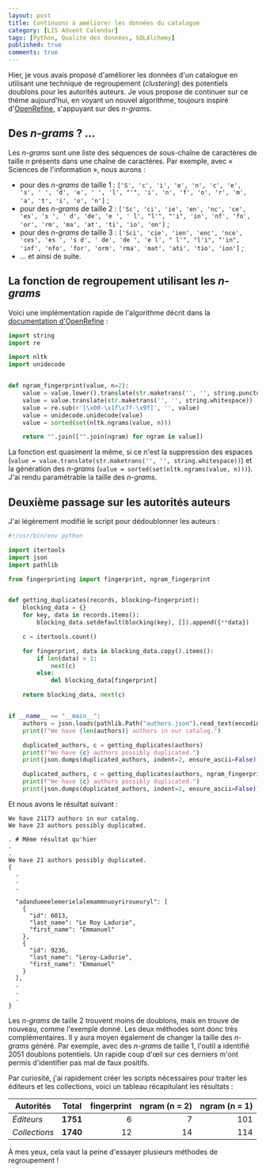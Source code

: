 ```yaml
---
layout: post
title: Continuons à améliorer les données du catalogue
category: [LIS Advent Calendar]
tags: [Python, Qualité des données, SQLAlchemy]
published: true
comments: true
--- 
```


Hier, je vous avais proposé d'améliorer les données d'un catalogue en
utilisant une technique de regroupement (*clustering*) des potentiels
doublons pour les autorités auteurs. Je vous propose de continuer sur
ce thème aujourd'hui, en voyant un nouvel algorithme, toujours inspiré
d'[OpenRefine](https://openrefine.org/), s'appuyant sur des
*n-grams*. 

## Des *n-grams* ? ...

Les *n-grams* sont une liste des séquences de sous-chaîne de
caractères de taille *n* présents dans une chaîne de caractères. Par
exemple, avec « Sciences de l'information », nous aurons :

* pour des *n-grams* de taille 1 : `['S', 'c', 'i', 'e', 'n', 'c', 'e',
  's', ' ', 'd', 'e', ' ', 'l', "'", 'i', 'n', 'f', 'o', 'r', 'm',
  'a', 't', 'i', 'o', 'n']` ;
* pour des *n-grams* de taille 2 : `['Sc', 'ci', 'ie', 'en', 'nc',
  'ce', 'es', 's ', ' d', 'de', 'e ', ' l', "l'", "'i", 'in', 'nf',
  'fo', 'or', 'rm', 'ma', 'at', 'ti', 'io', 'on']` ;
* pour des *n-grams* de taille 3 : `['Sci', 'cie', 'ien', 'enc',
  'nce', 'ces', 'es ', 's d', ' de', 'de ', 'e l', " l'", "l'i",
  "'in", 'inf', 'nfo', 'for', 'orm', 'rma', 'mat', 'ati', 'tio',
  'ion']` ;
* ... et ainsi de suite.

## La fonction de regroupement utilisant les *n-grams*

Voici une implémentation rapide de l'algorithme décrit dans la
[documentation
d'OpenRefine](https://github.com/OpenRefine/OpenRefine/wiki/Clustering-In-Depth#n-gram-fingerprint) : 

```python
import string
import re

import nltk
import unidecode


def ngram_fingerprint(value, n=2):
    value = value.lower().translate(str.maketrans('', '', string.punctuation))
    value = value.translate(str.maketrans('', '', string.whitespace))
    value = re.sub(r'[\x00-\x1f\x7f-\x9f]', '', value)
    value = unidecode.unidecode(value)
    value = sorted(set(nltk.ngrams(value, n)))

	return "".join(["".join(ngram) for ngram in value])
```

La fonction est quasiment la même, si ce n'est la suppression des
espaces (`value = value.translate(str.maketrans('', '',
string.whitespace))`) et la génération des *n-grams* (`value =
sorted(set(nltk.ngrams(value, n)))`). J'ai rendu paramétrable la
taille des *n-grams*. 

## Deuxième passage sur les autorités auteurs

J'ai légèrement modifié le script pour dédoublonner les auteurs : 

```python
#!/usr/bin/env python

import itertools
import json
import pathlib

from fingerprinting import fingerprint, ngram_fingerprint


def getting_duplicates(records, blocking=fingerprint):
    blocking_data = {}
    for key, data in records.items():
        blocking_data.setdefault(blocking(key), []).append({**data})

    c = itertools.count()

    for fingerprint, data in blocking_data.copy().items():
        if len(data) > 1:
            next(c)
        else:
            del blocking_data[fingerprint]

    return blocking_data, next(c)


if __name__ == "__main__":
    authors = json.loads(pathlib.Path("authors.json").read_text(encoding="utf-8"))
    print(f"We have {len(authors)} authors in our catalog.")

    duplicated_authors, c = getting_duplicates(authors)
    print(f"We have {c} authors possibly duplicated.")
    print(json.dumps(duplicated_authors, indent=2, ensure_ascii=False))

    duplicated_authors, c = getting_duplicates(authors, ngram_fingerprint)
    print(f"We have {c} authors possibly duplicated.")
    print(json.dumps(duplicated_authors, indent=2, ensure_ascii=False))
```

Et nous avons le résultat suivant :

```text
We have 21173 authors in our catalog.
We have 23 authors possibly duplicated.

. # Même résultat qu'hier
.
.
We have 21 authors possibly duplicated.
{
  .
  .
  .
  
  "adandueeelemerielalemammnuoyriroueuryl": [
    {
      "id": 6013,
      "last_name": "Le Roy Ladurie",
      "first_name": "Emmanuel"
    },
    {
      "id": 9236,
      "last_name": "Leroy-Ladurie",
      "first_name": "Emmanuel"
    }
  ],
  .
  .
  .
}
```

Les *n-grams* de taille 2 trouvent moins de doublons, mais en trouve
de nouveau, comme l'exemple donné. Les deux méthodes sont donc très
complémentaires. Il y aura moyen également de changer la taille des
*n-grams* généré. Par exemple, avec des *n-grams* de taille 1, l'outil
a identifié 2051 doublons potentiels. Un rapide coup d'œil sur ces
derniers m'ont permis d'identifier pas mal de faux positifs.

Par curiosité, j'ai rapidement créer les scripts nécessaires pour
traiter les éditeurs et les collections, voici un tableau récapitulant
les résultats :

| Autorités     | Total    | fingerprint | ngram (n = 2) | ngram (n = 1) |
| ------        | :----:   | --------:   | ------:       | -----:        |
| *Éditeurs*    | **1751** | 6           | 7             | 101           |
| *Collections* | **1740** | 12          | 14            | 114           |

À mes yeux, cela vaut la peine d'essayer plusieurs méthodes de
regroupement !
